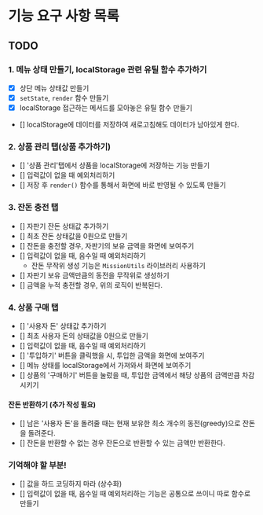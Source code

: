 # 기능 요구 사항 목록

## TODO

### 1. 메뉴 상태 만들기, localStorage 관련 유틸 함수 추가하기

- [x] 상단 메뉴 상태값 만들기
- [x] `setState`, `render` 함수 만들기
- [x] localStorage 접근하는 메서드를 모아놓은 유틸 함수 만들기
- [] localStorage에 데이터를 저장하여 새로고침해도 데이터가 남아있게 한다.

### 2. 상품 관리 탭(상품 추가하기)

- [] '상품 관리'탭에서 상품을 localStorage에 저장하는 기능 만들기
- [] 입력값이 없을 때 예외처리하기
- [] 저장 후 `render()` 함수를 통해서 화면에 바로 반영될 수 있도록 만들기

### 3. 잔돈 충전 탭

- [] 자판기 잔돈 상태값 추가하기
- [] 최초 잔돈 상태값을 0원으로 만들기
- [] 잔돈을 충전할 경우, 자판기의 보유 금액을 화면에 보여주기
- [] 입력값이 없을 때, 음수일 때 예외처리하기
  - 잔돈 무작위 생성 기능은 `MissionUtils` 라이브러리 사용하기
- [] 자판기 보유 금액만큼의 동전을 무작위로 생성하기
- [] 금액을 누적 충전할 경우, 위의 로직이 반복된다.

### 4. 상품 구매 탭

- [] '사용자 돈' 상태값 추가하기
- [] 최초 사용자 돈의 상태값을 0원으로 만들기
- [] 입력값이 없을 때, 음수일 때 예외처리하기
- [] '투입하기' 버튼을 클릭했을 시, 투입한 금액을 화면에 보여주기
- [] 메뉴 상태를 localStorage에서 가져와서 화면에 보여주기
- [] 상품의 '구매하기' 버튼을 눌렀을 때, 투입한 금액에서 해당 상품의 금액만큼 차감시키기

#### 잔돈 반환하기 (추가 작성 필요)

- [] 남은 '사용자 돈'을 돌려줄 때는 현재 보유한 최소 개수의 동전(greedy)으로 잔돈을 돌려준다.
- [] 잔돈을 반환할 수 없는 경우 잔돈으로 반환할 수 있는 금액만 반환한다.

### 기억해야 할 부분!

- [] 값을 하드 코딩하지 마라 (상수화)
- [] 입력값이 없을 때, 음수일 때 예외처리하는 기능은 공통으로 쓰이니 따로 함수로 만들기
